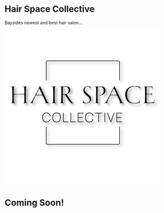 # Hair Space Collective

Baysides newest and best hair salon...

![Logo](https://github.com/hairspacecollective/hairspacecollective.com.au/blob/main/HSC%20Logo%20PNG.png)

# Coming Soon!
